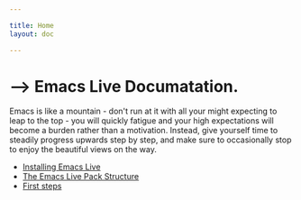 ```yaml
---

title: Home
layout: doc

---
```


# --> Emacs Live Documatation.

Emacs is like a mountain - don't run at it with all your might expecting
to leap to the top - you will quickly fatigue and your high expectations
will become a burden rather than a motivation. Instead, give yourself
time to steadily progress upwards step by step, and make sure to
occasionally stop to enjoy the beautiful views on the way.

* [Installing Emacs Live](doc-installation.html)
* [The Emacs Live Pack Structure](pack-structure.html)
* [First steps](doc-first-steps.html)
